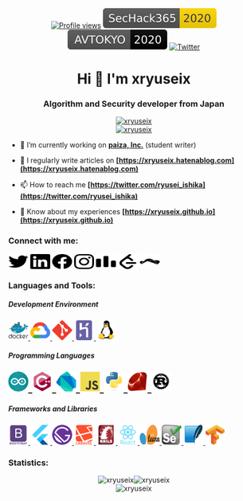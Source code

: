 <div align="center">
  <a href="https://github.com/xryuseix" target="blank"><img src="https://komarev.com/ghpvc/?username=xryuseix&label=Profile%20views&color=0e75b6&style=flat" alt="Profile views" /></a>
  <a href="https://sechack365.nict.go.jp/" target="blank"><img src="Badges/SecHack365-2020-ffd700.svg" alt="SecHack365" /></a>
  <a href="https://www.avtokyo.org/2020/" target="blank"><img src="Badges/AVTOKYO-2020-black.svg" alt="AVTOKYO" /></a>
  <a href="https://twitter.com/ryusei_ishika" target="blank"><img src="https://img.shields.io/twitter/follow/ryusei_ishika?label=%40ryusei_ishika" alt="Twitter" /></a>
</div>

<h1 align="center">Hi 👋 I'm xryuseix</h1>
<h3 align="center">Algorithm and Security developer from Japan</h3>

<div align="center">
  <a href="https://github.com/ryo-ma/github-profile-trophy">
    <img src="https://github-profile-trophy.vercel.app/?username=xryuseix&theme=onedark&rank=SECRET&column=2" alt="xryuseix" />
  </a>
  <br />
  <a href="https://github.com/ryo-ma/github-profile-trophy">
    <img src="https://github-profile-trophy.vercel.app/?username=xryuseix&theme=onedark&rank=SSS,SS,S,AAA,AA,A&column=5" alt="xryuseix" />
  </a>
</div>

- 🌱 I’m currently working on **[paiza, Inc.](https://paiza.jp/)** (student writer)

- 📢 I regularly write articles on **[https://xryuseix.hatenablog.com](https://xryuseix.hatenablog.com)**

- 📫 How to reach me **[https://twitter.com/ryusei_ishika](https://twitter.com/ryusei_ishika)**

- 📄 Know about my experiences **[https://xryuseix.github.io](https://xryuseix.github.io)**

<h3 align="left">Connect with me:</h3>
<div align="left">
  <a href="https://twitter.com/ryusei_ishika" target="blank"><img align="center" src="connect_with_me/twitter.svg" alt="ryusei_ishika" height="30" width="40" /></a>
  <a href="https://www.slideshare.net/ishikawaryusei" target="blank"><img align="center" src="connect_with_me/linkdin.svg" alt="https://www.slideshare.net/ishikawaryusei" height="30" width="40" /></a>
  <a href="https://www.facebook.com/profile.php?id=100010586593125" target="blank"><img align="center" src="connect_with_me/facebook.svg" alt="https://www.facebook.com/profile.php?id=100010586593125" height="30" width="40" /></a>
  <a href="https://www.instagram.com/ryusei_ishika/" target="blank"><img align="center" src="connect_with_me/instagram.svg" alt="https://www.instagram.com/ryusei_ishika/" height="30" width="40" /></a>
  <a href="https://codeforces.com/profile/xryuseix" target="blank"><img align="center" src="connect_with_me/codeforces.svg" alt="xryuseix" height="30" width="40" /></a>
  <a href="https://www.leetcode.com/xryuseix" target="blank"><img align="center" src="connect_with_me/leetcode.svg" alt="xryuseix" height="30" width="40" /></a>
  <a href="https://www.topcoder.com/members/xryuseix" target="blank"><img align="center" src="connect_with_me/topcoder.svg" alt="xryuseix" height="30" width="40" /></a>
</div>

<h3 align="left">Languages and Tools:</h3>
<h5 align="left">Development Environment</h5>
<div align="left">
  <a href="https://www.docker.com/" target="_blank"> <img src="languages_and_tools/docker.svg" alt="docker" width="40" height="40"/> </a>
  <a href="https://cloud.google.com" target="_blank"> <img src="languages_and_tools/gcp.svg" alt="gcp" width="40" height="40"/> </a>
  <a href="https://git-scm.com/" target="_blank"> <img src="languages_and_tools/git.svg" alt="git" width="40" height="40"/> </a>
  <a href="https://heroku.com" target="_blank"> <img src="languages_and_tools/heroku.svg" alt="heroku" width="40" height="40"/> </a>
  <a href="https://www.linux.org/" target="_blank"> <img src="languages_and_tools/linux.svg" alt="linux" width="40" height="40"/> </a>
</div>
<h5 align="left">Programming Languages</h5>
<div align="left" style="font-size:2em">
  <a href="https://www.arduino.cc/" target="_blank"> <img src="languages_and_tools/arduino.svg" alt="arduino" width="40" height="40"/> </a>
  <a href="https://www.w3schools.com/cpp/" target="_blank"> <img src="languages_and_tools/cplusplus.svg" alt="cplusplus" width="40" height="40"/> </a>
  <a href="https://dart.dev" target="_blank"> <img src="languages_and_tools/dart.svg" alt="dart" width="40" height="40"/> </a>
  <a href="https://developer.mozilla.org/en-US/docs/Web/JavaScript" target="_blank"> <img src="languages_and_tools/javascript.svg" alt="javascript" width="40" height="40"/> </a>
  <a href="https://www.python.org" target="_blank"> <img src="languages_and_tools/python.svg" alt="python" width="40" height="40"/> </a>
  <a href="https://www.ruby-lang.org/en/" target="_blank"> <img src="languages_and_tools/ruby.svg" alt="ruby" width="40" height="40"/> </a>
  <a href="https://www.rust-lang.org" target="_blank"> <img src="languages_and_tools/rust.svg" alt="rust" width="40" height="40"/> </a>
</div>
<h5 align="left">Frameworks and Libraries</h5>
<div align="left">
  <a href="https://getbootstrap.com" target="_blank"> <img src="languages_and_tools/bootstrap.svg" alt="bootstrap" width="40" height="40"/> </a>
  <a href="https://flutter.dev" target="_blank"> <img src="languages_and_tools/flutter.svg" alt="flutter" width="40" height="40"/> </a>
  <a href="https://www.gatsbyjs.com/" target="_blank"> <img src="languages_and_tools/gatsbyjs.svg" alt="gatsby" width="40" height="40"/> </a>
  <a href="https://laravel.com/" target="_blank"> <img src="languages_and_tools/laravel.svg" alt="laravel" width="40" height="40"/> </a>
  <a href="https://rubyonrails.org" target="_blank"> <img src="languages_and_tools/rails.svg" alt="rails" width="40" height="40"/> </a>
  <a href="https://reactjs.org/" target="_blank"> <img src="languages_and_tools/react.svg" alt="react" width="40" height="40"/> </a>
  <a href="https://scikit-learn.org/" target="_blank"> <img src="languages_and_tools/sklearn.svg" alt="scikit_learn" width="40" height="40"/> </a>
  <a href="https://www.selenium.dev" target="_blank"> <img src="languages_and_tools/selenium.svg" alt="selenium" width="40" height="40"/> </a>
  <a href="https://www.sqlite.org/" target="_blank"> <img src="languages_and_tools/sqlite.svg" alt="sqlite" width="40" height="40"/> </a>
  <a href="https://www.tensorflow.org" target="_blank"> <img src="languages_and_tools/tensorflow.svg" alt="tensorflow" width="40" height="40"/> </a>
</div>

<h3 align="left">Statistics:</h3>
<div align="center">
  <img width="42%" src="https://github-readme-stats.vercel.app/api/top-langs?username=xryuseix&layout=compact&langs_count=8&exclude_repo=SA-Plag,AtCoder_Backup,SecHack365-Dataset,&hide=html,Makefile,css,Tex,CMake,SCSS&theme=tokyonight" alt="xryuseix" /><img width="58%" src="https://github-readme-stats.vercel.app/api?username=xryuseix&show_icons=true&locale=en&theme=tokyonight" alt="xryuseix" />
</div>

<div align="center">
  <img src="https://github-readme-streak-stats.herokuapp.com/?user=xryuseix&theme=highcontrast" alt="xryuseix" />
</div>
